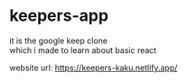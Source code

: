 # keepers-app

it is the google keep clone  
which i made to learn about basic react

website url:  https://keepers-kaku.netlify.app/
